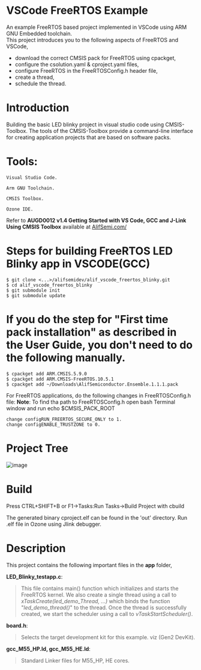# VSCode FreeRTOS Example
An example FreeRTOS based project implemented in VSCode using ARM GNU Embedded toolchain.   
This project introduces you to the following aspects of FreeRTOS and VSCode,
- download the correct CMSIS pack for FreeRTOS using cpackget,
- configure the csolution.yaml & cproject.yaml files,
- configure FreeRTOS in the FreeRTOSConfig.h header file,
- create a thread,
- schedule the thread.

# Introduction 

Building the basic LED blinky project in visual studio code using CMSIS-Toolbox. The tools of the CMSIS-Toolbox provide a command-line interface for creating application projects that are based on software packs. 

# Tools: 

    Visual Studio Code.  

    Arm GNU Toolchain.  

    CMSIS Toolbox. 

    Ozone IDE. 

Refer to **AUGD0012 v1.4 Getting Started with VS Code, GCC and J-Link Using CMSIS Toolbox** available at [AlifSemi.com/](https://alifsemi.com/support/application-notes-user-guides/ensemble/)
# Steps for building FreeRTOS LED Blinky app in VSCODE(GCC) 

    $ git clone <...>/alifsemidev/alif_vscode_freertos_blinky.git
    $ cd alif_vscode_freertos_blinky
    $ git submodule init
    $ git submodule update
# If you do the step for "First time pack installation" as described in the User Guide, you don't need to do the following manually. 
    $ cpackget add ARM.CMSIS.5.9.0 
    $ cpackget add ARM.CMSIS-FreeRTOS.10.5.1
    $ cpackget add ~/Downloads\AlifSemiconductor.Ensemble.1.1.1.pack    

For FreeRTOS applications, do the following changes in FreeRTOSConfig.h file: 
**Note**: To find tha path to FreeRTOSConfig.h open bash Terminal window and run echo $CMSIS_PACK_ROOT

    change configRUN_FREERTOS_SECURE_ONLY to 1. 
    change configENABLE_TRUSTZONE to 0.

# Project Tree

![image](https://github.com/AlifSemiDev/alif_vscode_freertos_blinky/assets/118854049/bae23be4-e456-415b-905a-b28334472073)
 
# Build

Press CTRL+SHIFT+B or F1->Tasks:Run Tasks->Build Project with cbuild

The generated binary cproject.elf can be found in the 'out' directory.
Run .elf file in Ozone using Jlink debugger.

# Description

This project contains the following important files in the **app** folder,   

**LED_Blinky_testapp.c**:   
>This file contains main() function which initializes and starts the FreeRTOS kernel.
We also create a single thread using a call to *xTaskCreate(led_demo_Thread, ...)* which binds the function "*led_demo_thread()*" to the thread.
Once the thread is successfully created, we start the scheduler using a call to *vTaskStartScheduler()*.  
  
**board.h**:  
>Selects the target development kit for this example. viz (Gen2 DevKit).   

**gcc_M55_HP.ld, gcc_M55_HE.ld**:   
>Standard Linker files for M55_HP, HE cores.   

